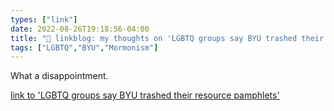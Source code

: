 ```yaml
---
types: ["link"]
date: 2022-08-26T19:18:56-04:00
title: "🔗 linkblog: my thoughts on 'LGBTQ groups say BYU trashed their resource pamphlets'"
tags: ["LGBTQ","BYU","Mormonism"]
---
```

What a disappointment.
 

[link to 'LGBTQ groups say BYU trashed their resource pamphlets'](https://www.sltrib.com/news/education/2022/08/26/lgbtq-groups-say-byu-trashed/)
